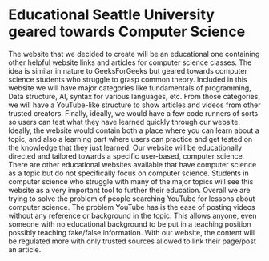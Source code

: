 # Educational Seattle University geared towards Computer Science 

The website that we decided to create will be an educational one containing other helpful website links and articles for computer science classes. The idea is similar in nature to GeeksForGeeks but geared towards computer science students who struggle to grasp common theory. 
	Included in this website we will have major categories like fundamentals of programming, Data structure, AI, syntax for various languages, etc. From those categories, we will have a YouTube-like structure to show articles and videos from other trusted creators. Finally, ideally, we would have a few code runners of sorts so users can test what they have learned quickly through our website. Ideally, the website would contain both a place where you can learn about a topic, and also a learning part where users can practice and get tested on the knowledge that they just learned. 
	Our website will be educationally directed and tailored towards a specific user-based, computer science. There are other educational websites available that have computer science as a topic but do not specifically focus on computer science. Students in computer science who struggle with many of the major topics will see this website as a very important tool to further their education. 
Overall we are trying to solve the problem of people searching YouTube for lessons about computer science. The problem YouTube has is the ease of posting videos without any reference or background in the topic. This allows anyone, even someone with no educational background to be put in a teaching position possibly teaching fake/false information. With our website, the content will be regulated more with only trusted sources allowed to link their page/post an article.
